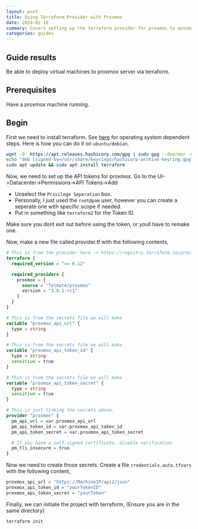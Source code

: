 ```yaml
---
layout: post
title: Using Terraform Provider with Proxmox
date: 2024-02-16
summary: Covers setting up the terraform provider for proxmox to automate virtual machine deployment.
categories: guides
---
```


## Guide results

Be able to deploy virtual machines to proxmox server via terraform.

## Prerequisites

Have a proxmox machine running.

## Begin

First we need to install terraform. See [here](https://developer.hashicorp.com/terraform/install) for operating system dependent steps. Here is how you can do it on `ubuntu/debian`.

```bash
wget -O- https://apt.releases.hashicorp.com/gpg | sudo gpg --dearmor -o /usr/share/keyrings/hashicorp-archive-keyring.gpg
echo "deb [signed-by=/usr/share/keyrings/hashicorp-archive-keyring.gpg] https://apt.releases.hashicorp.com $(lsb_release -cs) main" | sudo tee /etc/apt/sources.list.d/hashicorp.list
sudo apt update && sudo apt install terraform
```

Now, we need to set up the API tokens for proxmox. Go to the UI->Datacenter->Permissions->API Tokens->Add

- Unselect the `Privilege Seperation` box.
- Personally, I just used the `root@pam` user, however you can create a seperate one with specific scope if needed.
- Put in something like `terraform2` for the Token ID.

Make sure you dont exit out before using the token, or youll have to remake one.

Now, make a new file called provider.tf with the following contents,

```tf
# This is from the provider here -> https://registry.terraform.io/providers/Telmate/proxmox/latest
terraform {
  required_version = ">= 0.12"

  required_providers {
    proxmox = {
      source = "Telmate/proxmox"
      version = "3.0.1-rc1"
    }
  }
}

# This is from the secrets file we will make
variable "proxmox_api_url" {
  type = string
}

# This is from the secrets file we will make
variable "proxmox_api_token_id" {
  type = string
  sensitive = true
}

# This is from the secrets file we will make
variable "proxmox_api_token_secret" {
  type = string
  sensitive = true
}

# This is just linking the secrets above.
provider "proxmox" {
  pm_api_url = var.proxmox_api_url
  pm_api_token_id = var.proxmox_api_token_id
  pm_api_token_secret = var.proxmox_api_token_secret

  # If you have a self-signed certificate, disable verification
  pm_tls_insecure = true
}
```

Now we need to create those secrets. Create a file `credentials.auto.tfvars` with the following content,

```tf
proxmox_api_url = "https://MachineIP/api2/json"
proxmox_api_token_id = "yourTokenID"
proxmox_api_token_secret = "yourToken"
```

Finally, we can initiate the project with terraform, (Ensure you are in the same directory)

```bash
terraform init
```

